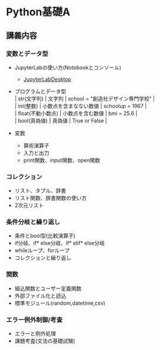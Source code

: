 # Python基礎A
## 講義内容
### 変数とデータ型
* JupyterLabの使い方(Notobookとコンソール)
    * [JupyterLabDesktop](https://github.com/jupyterlab/jupyterlab-desktop "Download") 
* プログラムとデータ型  
| str(文字列) | 文字列 | school = "創造社デザイン専門学校" |  
| int(整数) | 小数点を含まなない数値 | schoolup = 1967 |  
| float(不動小数点) | 小数点を含む数値 | bmi = 25.6 |  
| bool(真偽値) | 真偽値 | True or False |  

* 変数
    * 算術演算子
    * 入力と出力
    * print関数、input関数、open関数

### コレクション
* リスト、タプル、辞書
* リスト関数、辞書関数の使い方
* 2次元リスト

### 条件分岐と繰り返し
* 条件とbool型(比較演算子)
* if分岐、if* else分岐、if* elif* else分岐
* whileループ、forループ
* コレクションと繰り返し

### 関数
* 組込関数とユーザー定義関数
* 外部ファイル化と読込
* 標準モジュール(random,datetime,csv)

### エラー例外制御/考査
* エラーと例外処理
* 課題考査(文法の基礎試験)
